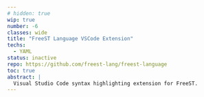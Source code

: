 ```yaml
---
# hidden: true
wip: true
number: -6
classes: wide
title: "FreeST Language VSCode Extension"
techs:
  - YAML
status: inactive
repo: https://github.com/freest-lang/freest-language
toc: true
abstract: |
  Visual Studio Code syntax highlighting extension for FreeST. 
---
```


<!-- 
## Motivation

## Design

## Implementation

## Demo

## How to use 
-->
